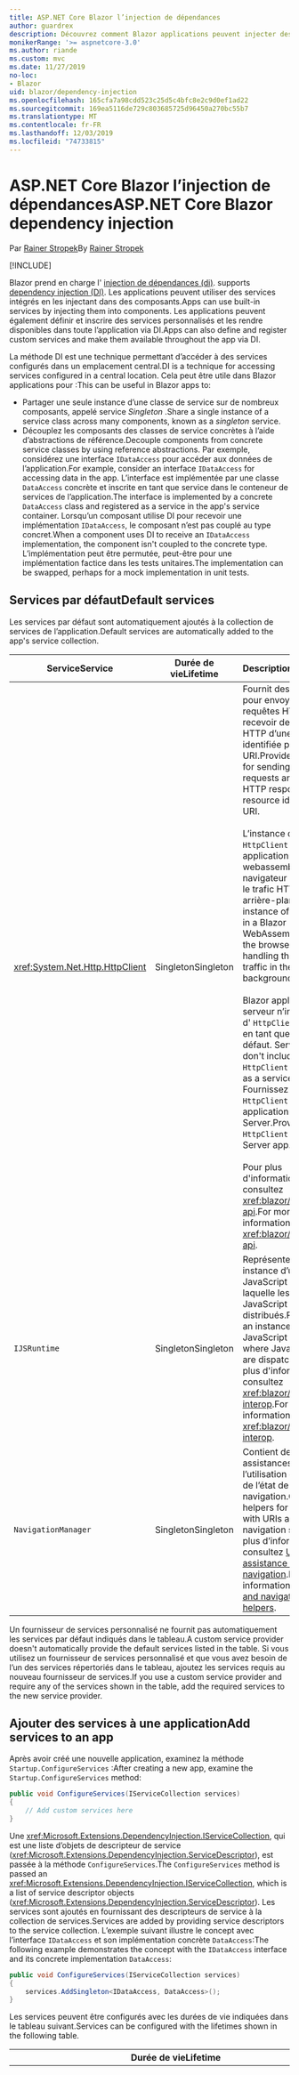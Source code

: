 ```yaml
---
title: ASP.NET Core Blazor l’injection de dépendances
author: guardrex
description: Découvrez comment Blazor applications peuvent injecter des services dans des composants.
monikerRange: '>= aspnetcore-3.0'
ms.author: riande
ms.custom: mvc
ms.date: 11/27/2019
no-loc:
- Blazor
uid: blazor/dependency-injection
ms.openlocfilehash: 165cfa7a98cdd523c25d5c4bfc8e2c9d0ef1ad22
ms.sourcegitcommit: 169ea5116de729c803685725d96450a270bc55b7
ms.translationtype: MT
ms.contentlocale: fr-FR
ms.lasthandoff: 12/03/2019
ms.locfileid: "74733815"
---
```

# <a name="aspnet-core-opno-locblazor-dependency-injection"></a><span data-ttu-id="169bd-103">ASP.NET Core Blazor l’injection de dépendances</span><span class="sxs-lookup"><span data-stu-id="169bd-103">ASP.NET Core Blazor dependency injection</span></span>

<span data-ttu-id="169bd-104">Par [Rainer Stropek](https://www.timecockpit.com)</span><span class="sxs-lookup"><span data-stu-id="169bd-104">By [Rainer Stropek](https://www.timecockpit.com)</span></span>

[!INCLUDE[](~/includes/blazorwasm-preview-notice.md)]

Blazor<span data-ttu-id="169bd-105"> prend en charge l' [injection de dépendances (di)](xref:fundamentals/dependency-injection).</span><span class="sxs-lookup"><span data-stu-id="169bd-105"> supports [dependency injection (DI)](xref:fundamentals/dependency-injection).</span></span> <span data-ttu-id="169bd-106">Les applications peuvent utiliser des services intégrés en les injectant dans des composants.</span><span class="sxs-lookup"><span data-stu-id="169bd-106">Apps can use built-in services by injecting them into components.</span></span> <span data-ttu-id="169bd-107">Les applications peuvent également définir et inscrire des services personnalisés et les rendre disponibles dans toute l’application via DI.</span><span class="sxs-lookup"><span data-stu-id="169bd-107">Apps can also define and register custom services and make them available throughout the app via DI.</span></span>

<span data-ttu-id="169bd-108">La méthode DI est une technique permettant d’accéder à des services configurés dans un emplacement central.</span><span class="sxs-lookup"><span data-stu-id="169bd-108">DI is a technique for accessing services configured in a central location.</span></span> <span data-ttu-id="169bd-109">Cela peut être utile dans Blazor applications pour :</span><span class="sxs-lookup"><span data-stu-id="169bd-109">This can be useful in Blazor apps to:</span></span>

* <span data-ttu-id="169bd-110">Partager une seule instance d’une classe de service sur de nombreux composants, appelé service *Singleton* .</span><span class="sxs-lookup"><span data-stu-id="169bd-110">Share a single instance of a service class across many components, known as a *singleton* service.</span></span>
* <span data-ttu-id="169bd-111">Découplez les composants des classes de service concrètes à l’aide d’abstractions de référence.</span><span class="sxs-lookup"><span data-stu-id="169bd-111">Decouple components from concrete service classes by using reference abstractions.</span></span> <span data-ttu-id="169bd-112">Par exemple, considérez une interface `IDataAccess` pour accéder aux données de l’application.</span><span class="sxs-lookup"><span data-stu-id="169bd-112">For example, consider an interface `IDataAccess` for accessing data in the app.</span></span> <span data-ttu-id="169bd-113">L’interface est implémentée par une classe `DataAccess` concrète et inscrite en tant que service dans le conteneur de services de l’application.</span><span class="sxs-lookup"><span data-stu-id="169bd-113">The interface is implemented by a concrete `DataAccess` class and registered as a service in the app's service container.</span></span> <span data-ttu-id="169bd-114">Lorsqu’un composant utilise DI pour recevoir une implémentation `IDataAccess`, le composant n’est pas couplé au type concret.</span><span class="sxs-lookup"><span data-stu-id="169bd-114">When a component uses DI to receive an `IDataAccess` implementation, the component isn't coupled to the concrete type.</span></span> <span data-ttu-id="169bd-115">L’implémentation peut être permutée, peut-être pour une implémentation factice dans les tests unitaires.</span><span class="sxs-lookup"><span data-stu-id="169bd-115">The implementation can be swapped, perhaps for a mock implementation in unit tests.</span></span>

## <a name="default-services"></a><span data-ttu-id="169bd-116">Services par défaut</span><span class="sxs-lookup"><span data-stu-id="169bd-116">Default services</span></span>

<span data-ttu-id="169bd-117">Les services par défaut sont automatiquement ajoutés à la collection de services de l’application.</span><span class="sxs-lookup"><span data-stu-id="169bd-117">Default services are automatically added to the app's service collection.</span></span>

| <span data-ttu-id="169bd-118">Service</span><span class="sxs-lookup"><span data-stu-id="169bd-118">Service</span></span> | <span data-ttu-id="169bd-119">Durée de vie</span><span class="sxs-lookup"><span data-stu-id="169bd-119">Lifetime</span></span> | <span data-ttu-id="169bd-120">Description</span><span class="sxs-lookup"><span data-stu-id="169bd-120">Description</span></span> |
| ------- | -------- | ----------- |
| <xref:System.Net.Http.HttpClient> | <span data-ttu-id="169bd-121">Singleton</span><span class="sxs-lookup"><span data-stu-id="169bd-121">Singleton</span></span> | <span data-ttu-id="169bd-122">Fournit des méthodes pour envoyer des requêtes HTTP et recevoir des réponses HTTP d’une ressource identifiée par un URI.</span><span class="sxs-lookup"><span data-stu-id="169bd-122">Provides methods for sending HTTP requests and receiving HTTP responses from a resource identified by a URI.</span></span><br><br><span data-ttu-id="169bd-123">L’instance de `HttpClient` dans une application Blazor webassembly utilise le navigateur pour gérer le trafic HTTP en arrière-plan.</span><span class="sxs-lookup"><span data-stu-id="169bd-123">The instance of `HttpClient` in a Blazor WebAssembly app uses the browser for handling the HTTP traffic in the background.</span></span><br><br>Blazor<span data-ttu-id="169bd-124"> applications serveur n’incluent pas d' `HttpClient` configuré en tant que service par défaut.</span><span class="sxs-lookup"><span data-stu-id="169bd-124"> Server apps don't include an `HttpClient` configured as a service by default.</span></span> <span data-ttu-id="169bd-125">Fournissez une `HttpClient` à une application Blazor Server.</span><span class="sxs-lookup"><span data-stu-id="169bd-125">Provide an `HttpClient` to a Blazor Server app.</span></span><br><br><span data-ttu-id="169bd-126">Pour plus d'informations, consultez <xref:blazor/call-web-api>.</span><span class="sxs-lookup"><span data-stu-id="169bd-126">For more information, see <xref:blazor/call-web-api>.</span></span> |
| `IJSRuntime` | <span data-ttu-id="169bd-127">Singleton</span><span class="sxs-lookup"><span data-stu-id="169bd-127">Singleton</span></span> | <span data-ttu-id="169bd-128">Représente une instance d’un Runtime JavaScript dans laquelle les appels JavaScript sont distribués.</span><span class="sxs-lookup"><span data-stu-id="169bd-128">Represents an instance of a JavaScript runtime where JavaScript calls are dispatched.</span></span> <span data-ttu-id="169bd-129">Pour plus d'informations, consultez <xref:blazor/javascript-interop>.</span><span class="sxs-lookup"><span data-stu-id="169bd-129">For more information, see <xref:blazor/javascript-interop>.</span></span> |
| `NavigationManager` | <span data-ttu-id="169bd-130">Singleton</span><span class="sxs-lookup"><span data-stu-id="169bd-130">Singleton</span></span> | <span data-ttu-id="169bd-131">Contient des assistances pour l’utilisation des URI et de l’état de navigation.</span><span class="sxs-lookup"><span data-stu-id="169bd-131">Contains helpers for working with URIs and navigation state.</span></span> <span data-ttu-id="169bd-132">Pour plus d’informations, consultez [URI et assistance de l’état de navigation](xref:blazor/routing#uri-and-navigation-state-helpers).</span><span class="sxs-lookup"><span data-stu-id="169bd-132">For more information, see [URI and navigation state helpers](xref:blazor/routing#uri-and-navigation-state-helpers).</span></span> |

<span data-ttu-id="169bd-133">Un fournisseur de services personnalisé ne fournit pas automatiquement les services par défaut indiqués dans le tableau.</span><span class="sxs-lookup"><span data-stu-id="169bd-133">A custom service provider doesn't automatically provide the default services listed in the table.</span></span> <span data-ttu-id="169bd-134">Si vous utilisez un fournisseur de services personnalisé et que vous avez besoin de l’un des services répertoriés dans le tableau, ajoutez les services requis au nouveau fournisseur de services.</span><span class="sxs-lookup"><span data-stu-id="169bd-134">If you use a custom service provider and require any of the services shown in the table, add the required services to the new service provider.</span></span>

## <a name="add-services-to-an-app"></a><span data-ttu-id="169bd-135">Ajouter des services à une application</span><span class="sxs-lookup"><span data-stu-id="169bd-135">Add services to an app</span></span>

<span data-ttu-id="169bd-136">Après avoir créé une nouvelle application, examinez la méthode `Startup.ConfigureServices` :</span><span class="sxs-lookup"><span data-stu-id="169bd-136">After creating a new app, examine the `Startup.ConfigureServices` method:</span></span>

```csharp
public void ConfigureServices(IServiceCollection services)
{
    // Add custom services here
}
```

<span data-ttu-id="169bd-137">Une <xref:Microsoft.Extensions.DependencyInjection.IServiceCollection>, qui est une liste d’objets de descripteur de service (<xref:Microsoft.Extensions.DependencyInjection.ServiceDescriptor>), est passée à la méthode `ConfigureServices`.</span><span class="sxs-lookup"><span data-stu-id="169bd-137">The `ConfigureServices` method is passed an <xref:Microsoft.Extensions.DependencyInjection.IServiceCollection>, which is a list of service descriptor objects (<xref:Microsoft.Extensions.DependencyInjection.ServiceDescriptor>).</span></span> <span data-ttu-id="169bd-138">Les services sont ajoutés en fournissant des descripteurs de service à la collection de services.</span><span class="sxs-lookup"><span data-stu-id="169bd-138">Services are added by providing service descriptors to the service collection.</span></span> <span data-ttu-id="169bd-139">L’exemple suivant illustre le concept avec l’interface `IDataAccess` et son implémentation concrète `DataAccess`:</span><span class="sxs-lookup"><span data-stu-id="169bd-139">The following example demonstrates the concept with the `IDataAccess` interface and its concrete implementation `DataAccess`:</span></span>

```csharp
public void ConfigureServices(IServiceCollection services)
{
    services.AddSingleton<IDataAccess, DataAccess>();
}
```

<span data-ttu-id="169bd-140">Les services peuvent être configurés avec les durées de vie indiquées dans le tableau suivant.</span><span class="sxs-lookup"><span data-stu-id="169bd-140">Services can be configured with the lifetimes shown in the following table.</span></span>

| <span data-ttu-id="169bd-141">Durée de vie</span><span class="sxs-lookup"><span data-stu-id="169bd-141">Lifetime</span></span> | <span data-ttu-id="169bd-142">Description</span><span class="sxs-lookup"><span data-stu-id="169bd-142">Description</span></span> |
| -------- | ----------- |
| <xref:Microsoft.Extensions.DependencyInjection.ServiceDescriptor.Scoped*> | Blazor<span data-ttu-id="169bd-143"> applications webassembly n’ont pas actuellement de concept d’étendues DI.</span><span class="sxs-lookup"><span data-stu-id="169bd-143"> WebAssembly apps don't currently have a concept of DI scopes.</span></span> <span data-ttu-id="169bd-144">les services inscrits au `Scoped`se comportent comme des services `Singleton`.</span><span class="sxs-lookup"><span data-stu-id="169bd-144">`Scoped`-registered services behave like `Singleton` services.</span></span> <span data-ttu-id="169bd-145">Toutefois, le modèle d’hébergement de serveur Blazor prend en charge la durée de vie `Scoped`.</span><span class="sxs-lookup"><span data-stu-id="169bd-145">However, the Blazor Server hosting model supports the `Scoped` lifetime.</span></span> <span data-ttu-id="169bd-146">Dans les applications Blazor Server, l’inscription d’un service étendu est limitée à la *connexion*.</span><span class="sxs-lookup"><span data-stu-id="169bd-146">In Blazor Server apps, a scoped service registration is scoped to the *connection*.</span></span> <span data-ttu-id="169bd-147">Pour cette raison, il est préférable d’utiliser les services délimités pour les services qui doivent être étendus à l’utilisateur actuel, même si l’objectif actuel est d’exécuter côté client dans le navigateur.</span><span class="sxs-lookup"><span data-stu-id="169bd-147">For this reason, using scoped services is preferred for services that should be scoped to the current user, even if the current intent is to run client-side in the browser.</span></span> |
| <xref:Microsoft.Extensions.DependencyInjection.ServiceDescriptor.Singleton*> | <span data-ttu-id="169bd-148">DI crée une *seule instance* du service.</span><span class="sxs-lookup"><span data-stu-id="169bd-148">DI creates a *single instance* of the service.</span></span> <span data-ttu-id="169bd-149">Tous les composants qui requièrent un service `Singleton` reçoivent une instance du même service.</span><span class="sxs-lookup"><span data-stu-id="169bd-149">All components requiring a `Singleton` service receive an instance of the same service.</span></span> |
| <xref:Microsoft.Extensions.DependencyInjection.ServiceDescriptor.Transient*> | <span data-ttu-id="169bd-150">Chaque fois qu’un composant obtient une instance d’un service `Transient` à partir du conteneur de service, il reçoit une *nouvelle instance* du service.</span><span class="sxs-lookup"><span data-stu-id="169bd-150">Whenever a component obtains an instance of a `Transient` service from the service container, it receives a *new instance* of the service.</span></span> |

<span data-ttu-id="169bd-151">Le système DI est basé sur le système DI dans ASP.NET Core.</span><span class="sxs-lookup"><span data-stu-id="169bd-151">The DI system is based on the DI system in ASP.NET Core.</span></span> <span data-ttu-id="169bd-152">Pour plus d'informations, consultez <xref:fundamentals/dependency-injection>.</span><span class="sxs-lookup"><span data-stu-id="169bd-152">For more information, see <xref:fundamentals/dependency-injection>.</span></span>

## <a name="request-a-service-in-a-component"></a><span data-ttu-id="169bd-153">Demander un service dans un composant</span><span class="sxs-lookup"><span data-stu-id="169bd-153">Request a service in a component</span></span>

<span data-ttu-id="169bd-154">Une fois les services ajoutés à la collection de services, injectez les services dans les composants à l’aide de l' [\@injecter](xref:mvc/views/razor#inject) la directive Razor.</span><span class="sxs-lookup"><span data-stu-id="169bd-154">After services are added to the service collection, inject the services into the components using the [\@inject](xref:mvc/views/razor#inject) Razor directive.</span></span> <span data-ttu-id="169bd-155">`@inject` a deux paramètres :</span><span class="sxs-lookup"><span data-stu-id="169bd-155">`@inject` has two parameters:</span></span>

* <span data-ttu-id="169bd-156">Tapez &ndash; le type du service à injecter.</span><span class="sxs-lookup"><span data-stu-id="169bd-156">Type &ndash; The type of the service to inject.</span></span>
* <span data-ttu-id="169bd-157">Propriété &ndash; le nom de la propriété qui reçoit le service d’application injecté.</span><span class="sxs-lookup"><span data-stu-id="169bd-157">Property &ndash; The name of the property receiving the injected app service.</span></span> <span data-ttu-id="169bd-158">La propriété ne nécessite pas de création manuelle.</span><span class="sxs-lookup"><span data-stu-id="169bd-158">The property doesn't require manual creation.</span></span> <span data-ttu-id="169bd-159">Le compilateur crée la propriété.</span><span class="sxs-lookup"><span data-stu-id="169bd-159">The compiler creates the property.</span></span>

<span data-ttu-id="169bd-160">Pour plus d'informations, consultez <xref:mvc/views/dependency-injection>.</span><span class="sxs-lookup"><span data-stu-id="169bd-160">For more information, see <xref:mvc/views/dependency-injection>.</span></span>

<span data-ttu-id="169bd-161">Utilisez plusieurs instructions `@inject` pour injecter différents services.</span><span class="sxs-lookup"><span data-stu-id="169bd-161">Use multiple `@inject` statements to inject different services.</span></span>

<span data-ttu-id="169bd-162">L'exemple suivant montre comment utiliser `@inject`.</span><span class="sxs-lookup"><span data-stu-id="169bd-162">The following example shows how to use `@inject`.</span></span> <span data-ttu-id="169bd-163">Le service qui implémente `Services.IDataAccess` est injecté dans la `DataRepository`de propriété du composant.</span><span class="sxs-lookup"><span data-stu-id="169bd-163">The service implementing `Services.IDataAccess` is injected into the component's property `DataRepository`.</span></span> <span data-ttu-id="169bd-164">Notez que le code utilise uniquement l’abstraction `IDataAccess` :</span><span class="sxs-lookup"><span data-stu-id="169bd-164">Note how the code is only using the `IDataAccess` abstraction:</span></span>

[!code-cshtml[](dependency-injection/samples_snapshot/3.x/CustomerList.razor?highlight=2-3,23)]

<span data-ttu-id="169bd-165">En interne, la propriété générée (`DataRepository`) est décorée avec l’attribut `InjectAttribute`.</span><span class="sxs-lookup"><span data-stu-id="169bd-165">Internally, the generated property (`DataRepository`) is decorated with the `InjectAttribute` attribute.</span></span> <span data-ttu-id="169bd-166">En règle générale, cet attribut n’est pas utilisé directement.</span><span class="sxs-lookup"><span data-stu-id="169bd-166">Typically, this attribute isn't used directly.</span></span> <span data-ttu-id="169bd-167">Si une classe de base est requise pour les composants et les propriétés injectées sont également requises pour la classe de base, ajoutez manuellement l' `InjectAttribute`:</span><span class="sxs-lookup"><span data-stu-id="169bd-167">If a base class is required for components and injected properties are also required for the base class, manually add the `InjectAttribute`:</span></span>

```csharp
public class ComponentBase : IComponent
{
    // DI works even if using the InjectAttribute in a component's base class.
    [Inject]
    protected IDataAccess DataRepository { get; set; }
    ...
}
```

<span data-ttu-id="169bd-168">Dans les composants dérivés de la classe de base, la directive `@inject` n’est pas obligatoire.</span><span class="sxs-lookup"><span data-stu-id="169bd-168">In components derived from the base class, the `@inject` directive isn't required.</span></span> <span data-ttu-id="169bd-169">Le `InjectAttribute` de la classe de base est suffisant :</span><span class="sxs-lookup"><span data-stu-id="169bd-169">The `InjectAttribute` of the base class is sufficient:</span></span>

```cshtml
@page "/demo"
@inherits ComponentBase

<h1>Demo Component</h1>
```

## <a name="use-di-in-services"></a><span data-ttu-id="169bd-170">Utiliser DI dans les services</span><span class="sxs-lookup"><span data-stu-id="169bd-170">Use DI in services</span></span>

<span data-ttu-id="169bd-171">Les services complexes peuvent nécessiter des services supplémentaires.</span><span class="sxs-lookup"><span data-stu-id="169bd-171">Complex services might require additional services.</span></span> <span data-ttu-id="169bd-172">Dans l’exemple précédent, `DataAccess` peut nécessiter le service `HttpClient` par défaut.</span><span class="sxs-lookup"><span data-stu-id="169bd-172">In the prior example, `DataAccess` might require the `HttpClient` default service.</span></span> <span data-ttu-id="169bd-173">`@inject` (ou le `InjectAttribute`) ne peut pas être utilisé dans les services.</span><span class="sxs-lookup"><span data-stu-id="169bd-173">`@inject` (or the `InjectAttribute`) isn't available for use in services.</span></span> <span data-ttu-id="169bd-174">L' *injection de constructeur* doit être utilisée à la place.</span><span class="sxs-lookup"><span data-stu-id="169bd-174">*Constructor injection* must be used instead.</span></span> <span data-ttu-id="169bd-175">Les services requis sont ajoutés en ajoutant des paramètres au constructeur du service.</span><span class="sxs-lookup"><span data-stu-id="169bd-175">Required services are added by adding parameters to the service's constructor.</span></span> <span data-ttu-id="169bd-176">Lorsque DI crée le service, il reconnaît les services dont il a besoin dans le constructeur et les fournit en conséquence.</span><span class="sxs-lookup"><span data-stu-id="169bd-176">When DI creates the service, it recognizes the services it requires in the constructor and provides them accordingly.</span></span>

```csharp
public class DataAccess : IDataAccess
{
    // The constructor receives an HttpClient via dependency
    // injection. HttpClient is a default service.
    public DataAccess(HttpClient client)
    {
        ...
    }
}
```

<span data-ttu-id="169bd-177">Conditions préalables pour l’injection de constructeur :</span><span class="sxs-lookup"><span data-stu-id="169bd-177">Prerequisites for constructor injection:</span></span>

* <span data-ttu-id="169bd-178">Un constructeur doit exister dont les arguments peuvent tous être remplis par DI.</span><span class="sxs-lookup"><span data-stu-id="169bd-178">One constructor must exist whose arguments can all be fulfilled by DI.</span></span> <span data-ttu-id="169bd-179">Les paramètres supplémentaires non couverts par DI sont autorisés s’ils spécifient des valeurs par défaut.</span><span class="sxs-lookup"><span data-stu-id="169bd-179">Additional parameters not covered by DI are allowed if they specify default values.</span></span>
* <span data-ttu-id="169bd-180">Le constructeur applicable doit être *public*.</span><span class="sxs-lookup"><span data-stu-id="169bd-180">The applicable constructor must be *public*.</span></span>
* <span data-ttu-id="169bd-181">Un constructeur applicable doit exister.</span><span class="sxs-lookup"><span data-stu-id="169bd-181">One applicable constructor must exist.</span></span> <span data-ttu-id="169bd-182">En cas d’ambiguïté, DI lève une exception.</span><span class="sxs-lookup"><span data-stu-id="169bd-182">In case of an ambiguity, DI throws an exception.</span></span>

## <a name="utility-base-component-classes-to-manage-a-di-scope"></a><span data-ttu-id="169bd-183">Classes de composants de base de l’utilitaire pour gérer une étendue DI</span><span class="sxs-lookup"><span data-stu-id="169bd-183">Utility base component classes to manage a DI scope</span></span>

<span data-ttu-id="169bd-184">Dans ASP.NET Core applications, les services délimités sont généralement étendus à la requête actuelle.</span><span class="sxs-lookup"><span data-stu-id="169bd-184">In ASP.NET Core apps, scoped services are typically scoped to the current request.</span></span> <span data-ttu-id="169bd-185">Une fois la demande terminée, tous les services délimités ou temporaires sont supprimés par le système DI.</span><span class="sxs-lookup"><span data-stu-id="169bd-185">After the request completes, any scoped or transient services are disposed by the DI system.</span></span> <span data-ttu-id="169bd-186">Dans les applications Blazor Server, l’étendue de la demande est limitée à la durée de la connexion client, ce qui peut entraîner des services transitoires et de portée de vie bien plus longs que prévu.</span><span class="sxs-lookup"><span data-stu-id="169bd-186">In Blazor Server apps, the request scope lasts for the duration of the client connection, which can result in transient and scoped services living much longer than expected.</span></span>

<span data-ttu-id="169bd-187">Pour étendre les services à la durée de vie d’un composant, peut utiliser les classes de base `OwningComponentBase` et `OwningComponentBase<TService>`.</span><span class="sxs-lookup"><span data-stu-id="169bd-187">To scope services to the lifetime of a component, can use the `OwningComponentBase` and `OwningComponentBase<TService>` base classes.</span></span> <span data-ttu-id="169bd-188">Ces classes de base exposent une propriété `ScopedServices` de type `IServiceProvider` qui résolvent les services dont la portée est limitée à la durée de vie du composant.</span><span class="sxs-lookup"><span data-stu-id="169bd-188">These base classes expose a `ScopedServices` property of type `IServiceProvider` that resolve services that are scoped to the lifetime of the component.</span></span> <span data-ttu-id="169bd-189">Pour créer un composant qui hérite d’une classe de base dans Razor, utilisez la directive `@inherits`.</span><span class="sxs-lookup"><span data-stu-id="169bd-189">To author a component that inherits from a base class in Razor, use the `@inherits` directive.</span></span>

```cshtml
@page "/users"
@attribute [Authorize]
@inherits OwningComponentBase<Data.ApplicationDbContext>

<h1>Users (@Service.Users.Count())</h1>
<ul>
    @foreach (var user in Service.Users)
    {
        <li>@user.UserName</li>
    }
</ul>
```

> [!NOTE]
> <span data-ttu-id="169bd-190">Les services injectés dans le composant à l’aide de `@inject` ou le `InjectAttribute` ne sont pas créés dans l’étendue du composant et sont liés à l’étendue de la demande.</span><span class="sxs-lookup"><span data-stu-id="169bd-190">Services injected into the component using `@inject` or the `InjectAttribute` aren't created in the component's scope and are tied to the request scope.</span></span>

## <a name="additional-resources"></a><span data-ttu-id="169bd-191">Ressources supplémentaires</span><span class="sxs-lookup"><span data-stu-id="169bd-191">Additional resources</span></span>

* <xref:fundamentals/dependency-injection>
* <xref:mvc/views/dependency-injection>
